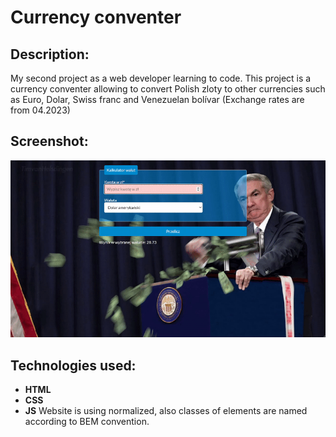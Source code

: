 
# Currency conventer

## Description:

My second project as a web developer learning to code. This project is a currency conventer allowing to convert Polish zloty to other currencies such as Euro, Dolar, Swiss franc and Venezuelan bolívar (Exchange rates are from 04.2023)

## Screenshot:

<p align="center">
    <img src="/images/previev.gif" alt="preview">
</p>

## Technologies used:

- **HTML**
- **CSS**
- **JS**
Website is using normalized, also classes of elements are named according to BEM convention.
